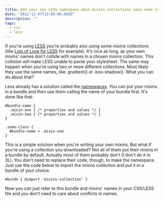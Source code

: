 ```yaml
---
title: Add your own LESS namespace when mixins collections have name conflicts
date: "2012-12-07T13:00:00.000Z"
description: ""
tags:
  - css
  - less
---
```


If you're using [LESS](http://lesscss.org) you're probably also using some mixins collections (like [Lots of Love for LESS](http://mateuszkocz.github.com/3l) for example). It's nice as long, as your own mixins' names don't collide with names in a chosen mixins collection. This collision will make LESS unable to parse your stylesheet. The same may happen when you're using two or more different collections. Most likely they use the same names, like .gradient() or .box-shadow(). What you can do about that?

Less already has a solution called the [namespaces](http://lesscss.org//#-namespaces). You can put your mixins in a bundle and then use them calling the name of your bundle first. It's done like that:

```less
#bundle-name {
  .mixin-one { /* properties and values */ }
  .mixin-two { /* properties and values */ }
}

.some-class {
  #bundle-name > .mixin-one
}
```

This is a simple solution when you're writing your own mixins. But what if you're using a collection you downloaded? Not all of them put their mixins in a bundle by default. Actually most of them probably don't (I don't do it in 3L). You don't need to replace their code, though, to make the namespace. Just use the code below to import the mixins collection and put it in a bundle of your choice.

```less
#bunde { @import 'mixins-collection' }
```

Now you can just refer to this bundle and mixins' names in your CSS/LESS file and you don't need to care about conflicts in names.
